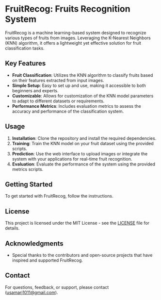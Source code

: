 # FruitRecog: Fruits Recognition System

FruitRecog is a machine learning-based system designed to recognize various types of fruits from images. Leveraging the K-Nearest Neighbors (KNN) algorithm, it offers a lightweight yet effective solution for fruit classification tasks.

## Key Features

- **Fruit Classification**: Utilizes the KNN algorithm to classify fruits based on their features extracted from input images.
- **Simple Setup**: Easy to set up and use, making it accessible to both beginners and experts.
- **Customizable**: Allows for customization of the KNN model parameters to adapt to different datasets or requirements.
- **Performance Metrics**: Includes evaluation metrics to assess the accuracy and performance of the classification system.

## Usage

1. **Installation**: Clone the repository and install the required dependencies.
2. **Training**: Train the KNN model on your fruit dataset using the provided scripts.
3. **Prediction**: Use the web interface to upload images or integrate the system with your applications for real-time fruit recognition.
4. **Evaluation**: Evaluate the performance of the system using the provided metrics scripts.

## Getting Started

To get started with FruitRecog, follow the instructions.

## License

This project is licensed under the MIT License - see the [LICENSE](LICENSE) file for details.

## Acknowledgments

- Special thanks to the contributors and open-source projects that have inspired and supported FruitRecog.

## Contact

For questions, feedback, or support, please contact (usamarj1011@gmail.com).

